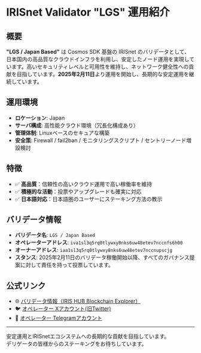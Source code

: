 # IRISnet Validator "LGS" 運用紹介

## 概要
**"LGS / Japan Based"** は Cosmos SDK 基盤の IRISnet のバリデータとして、日本国内の高品質なクラウドインフラを利用し、安定したノード運用を実現しています。高いセキュリティレベルと可用性を維持し、ネットワーク健全性への貢献を目指しています。**2025年2月11日**より運用を開始し、長期的な安定運用を継続しています。

## 運用環境
- **ロケーション**: Japan  
- **サーバ構成**: 高性能クラウド環境（冗長化構成あり）  
- **管理体制**: Linuxベースのセキュアな構築  
- **安全策**: Firewall / fail2ban / モニタリングスクリプト / セントリーノード増設検討

## 特徴
- ✅ **高品質**：信頼性の高いクラウド運用で高い稼働率を維持  
- ✅ **積極的な活動**：投票やアップグレードも確実に対応  
- ✅ **日本語対応**：日本語圏のユーザーにステーキング方法の教示 

## バリデータ情報
- **バリデータ名**: `LGS / Japan Based`  
- **オペレーターアドレス**: `iva1sl3q5rq0tlywxy8nks6uw48etev7nccnfs6h00`  
- **オーナーアドレス**: `iaa1sl3q5rq0tlywxy8nks6uw48etev7nccnupscjg`  
- **スタンス**: 2025年2月11日のバリデータ稼働開始以降、すべてのガバナンス提案に対して責任を持って投票しています。

## 公式リンク
- 🌐 [バリデータ情報（IRIS HUB Blockchain Explorer）](https://irishub.iobscan.io/#/staking/validators/iva1sl3q5rq0tlywxy8nks6uw48etev7nccnfs6h00)  
- 🐦 [オペレーター Xアカウント(旧Twitter)](https://x.com/lgsyukisugiyama)  
- 💬 [オペレーター Telegramアカウント](https://t.me/YukiSugiyama)

---

安定運用とIRISnetエコシステムへの長期的な貢献を目指しています。  
デリゲータの皆様からのステーキングをお待ちしています。
